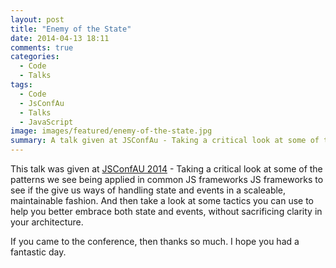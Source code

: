 ```yaml
---
layout: post
title: "Enemy of the State"
date: 2014-04-13 18:11
comments: true
categories:
  - Code
  - Talks
tags:
  - Code
  - JsConfAu
  - Talks
  - JavaScript
image: images/featured/enemy-of-the-state.jpg
summary: A talk given at JSConfAu - Taking a critical look at some of the patterns we see being applied in common JS frameworks to see if the give us ways of handling state and events in a scaleable, maintainable fashion.
---
```


This talk was given at [JSConfAU 2014][1] - Taking a critical look at some of the patterns we see being applied in common JS frameworks JS frameworks to see if the give us ways of handling state and events in a scaleable, maintainable fashion. And then take a look at some tactics you can use to help you better embrace both state and events, without sacrificing clarity in your architecture. 

If you came to the conference, then thanks so much. I hope you had a fantastic day.

 [1]: http://jsconf.au.com/ "JSConfAU 2014"